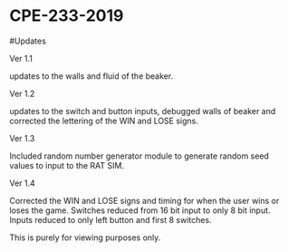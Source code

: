 # CPE-233-2019

#Updates

Ver 1.1

updates to the walls and fluid of the beaker.

Ver 1.2

updates to the switch and button inputs, debugged walls
of beaker and corrected the lettering of the WIN and LOSE
signs.

Ver 1.3 

Included random number generator module to generate random
seed values to input to the RAT SIM.

Ver 1.4

Corrected the WIN and LOSE signs and timing for when the user
wins or loses the game. Switches reduced from 16 bit input to
only 8 bit input. Inputs reduced to only left button and first 8 
switches.

This is purely for viewing purposes only. 


